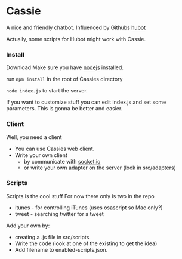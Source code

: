 # Cassie

A nice and friendly chatbot.
Influenced by Githubs [hubot](https://github.com/github/hubot)

Actually, some scripts for Hubot might work with Cassie.


### Install

Download
Make sure you have [nodejs](http://nodejs.org) installed.

run `npm install` in the root of Cassies directory

`node index.js` to start the server.

If you want to customize stuff you can edit index.js and set some parameters. 
This is gonna be better and easier.

### Client
Well, you need a client

- You can use Cassies web client.
- Write your own client
    - by communicate with [socket.io](http://socket.io)
    - or write your own adapter on the server (look in src/adapters)

### Scripts
Scripts is the cool stuff
For now there only is two in the repo

- itunes - for controlling iTunes (uses osascript so Mac only?)
- tweet - searching twitter for a tweet

Add your own by:

- creating a .js file in src/scripts
- Write the code (look at one of the existing to get the idea)
- Add filename to enabled-scripts.json. 
